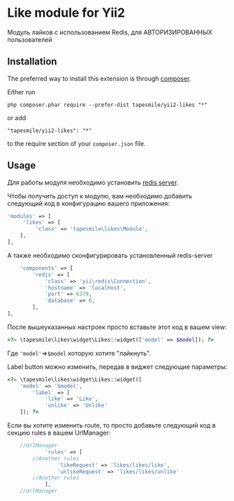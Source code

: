 Like module for Yii2
====================
Модуль лайков с использованием Redis, для АВТОРИЗИРОВАННЫХ пользователей

Installation
------------

The preferred way to install this extension is through [composer](http://getcomposer.org/download/).

Either run

```
php composer.phar require --prefer-dist tapesmile/yii2-likes "*"
```

or add

```
"tapesmile/yii2-likes": "*"
```

to the require section of your `composer.json` file.


Usage
-----

Для работы модуля необходимо установить [redis server](https://redis.io/).

Чтобы получить доступ к модулю, вам необходимо добавить следующий код в конфигурацию вашего приложения:
```php
'modules' => [
     'likes' => [
         'class' => 'tapesmile\likes\Module',
    ],
],
```
А также необходимо сконфигурировать установленный redis-server
```php
    'components' => [
        'redis' => [
            'class' => 'yii\redis\Connection',
            'hostname' => 'localhost',
            'port' => 6379,
            'database' => 0,
        ],
],
```
После вышеуказанных настроек просто вставьте этот код в вашем view:
```php
<?= \tapesmile\likes\widget\Likes::widget(['model' => $model]); ?>
```
Где ```'model'```=>```$model``` которую хотите "лайкнуть".

Label button можно изменить, передав в виджет следующие параметры:
```php
<?= \tapesmile\likes\widget\Likes::widget([
	'model' => '$model',
    	'label' => [
        	'like' => 'Like',
        	'unlike' => 'Unlike'
	]); ?>
```
Если вы хотите изменить route, то просто добавьте следующий код в секцию rules в вашем UrlManager:
```php
	//UrlManager
            'rules' => [
		//Another rules
                'likeRequest' => 'likes/likes/like',
                'unlikeRequest' => 'likes/likes/unlike'
		//Another rules
            ],
	//UrlManager
```

